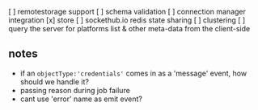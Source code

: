 [ ] remotestorage support
[ ] schema validation
[ ] connection manager integration
[x] store
[ ] sockethub.io redis state sharing
[ ] clustering
[ ] query the server for platforms list & other meta-data from the client-side

## notes
- if an `objectType:'credentials'` comes in as a 'message' event, how should
  we handle it?
- passing reason during job failure
- cant use 'error' name as emit event?
